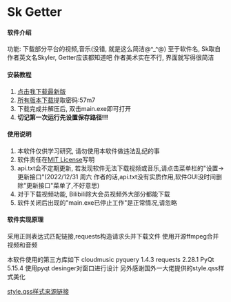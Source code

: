 # Sk Getter

#### 软件介绍
功能: 下载部分平台的视频,音乐(没错, 就是这么简洁@^_^@)
至于软件名, Sk取自作者英文名Skyler, Getter应该都知道吧
作者美术实在不行, 界面就写得很简洁

#### 安装教程

1.  [点击我下载最新版](https://gitee.com/skyler-sun/sk-getter/releases/download/v0.0.1/SkGetter_v001.7z)
2. [所有版本下载](https://skyler.lanzouo.com/b03pox9sd)提取密码:57m7
3. 下载完成并解压后, 双击main.exe即可打开
4. **切记第一次运行先设置保存路径!!!**

#### 使用说明

1.  本软件仅供学习研究, 请勿使用本软件做违法乱纪的事
2.  软件责任在[MIT License](https://gitee.com/skyler-sun/sk-getter/blob/master/LICENSE)写明
3.  api.txt会不定期更新, 若发现软件无法下载视频或音乐,请点击菜单栏的"设置->更新接口"(2022/12/31 周六 作者的话,api.txt没有实质作用,软件GUI没时间删除"更新接口"菜单了,不好意思)
4. 对于下载视频功能, Bilibili除大会员视频外大部分都能下载
5. 软件关闭后出现的"main.exe已停止工作"是正常情况,请忽略

#### 软件实现原理
采用正则表达式匹配链接,requests构造请求头并下载文件
使用开源ffmpeg合并视频和音频

本软件使用的第三方库如下
cloudmusic
pyquery   1.4.3
requests  2.28.1
PyQt      5.15.4
使用pyqt desinger对窗口进行设计
另外感谢国外一大佬提供的style.qss样式美化

[style.qss样式来源链接](https://www.programmerall.com/article/26091298015/)